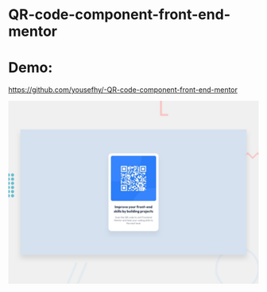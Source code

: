 # QR-code-component-front-end-mentor

# Demo:
https://github.com/yousefhy/-QR-code-component-front-end-mentor

![getting started](./design/desktop-preview.jpg)
  